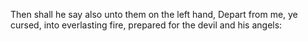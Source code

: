 Then shall he say also unto them on the left hand, Depart from me, ye cursed, into everlasting fire, prepared for the devil and his angels:
